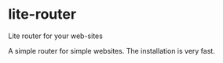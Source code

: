 # lite-router
Lite router for your web-sites

A simple router for simple websites.
The installation is very fast.
